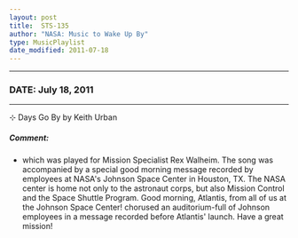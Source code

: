 ```yaml
---
layout: post
title:  STS-135
author: "NASA: Music to Wake Up By"
type: MusicPlaylist
date_modified: 2011-07-18
---
```


----
### DATE: July 18, 2011
----
⊹ Days Go By by Keith Urban

##### Comment:
* which was played for Mission Specialist Rex Walheim. The song was accompanied by a special good morning message recorded by employees at NASA's Johnson Space Center in Houston, TX. The NASA center is home not only to the astronaut corps, but also Mission Control and the Space Shuttle Program. Good morning, Atlantis, from all of us at the Johnson Space Center! chorused an auditorium-full of Johnson employees in a message recorded before Atlantis' launch. Have a great mission!
